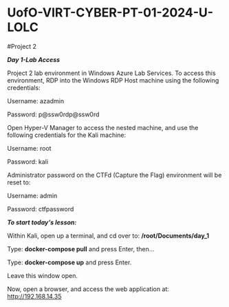 # UofO-VIRT-CYBER-PT-01-2024-U-LOLC


#Project 2

**_Day 1-Lab Access_**

Project 2 lab environment in Windows Azure Lab Services. To access this environment, RDP into the Windows RDP Host machine using the following credentials:

Username: azadmin

Password: p@ssw0rdp@ssw0rd

Open Hyper-V Manager to access the nested machine, and use the following credentials for the Kali machine:

Username: root

Password: kali

Administrator password on the CTFd (Capture the Flag) environment will be reset to:

Username: admin

Password: ctfpassword

**_To start today's lesson:_**


Within Kali, open up a terminal, and cd over to: **/root/Documents/day_1**


Type: **docker-compose pull** and press Enter, then...


Type: **docker-compose up** and press Enter.


Leave this window open.




Now, open a browser, and access the web application at: http://192.168.14.35
